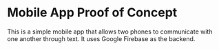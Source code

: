 # Mobile App Proof of Concept

This is a simple mobile app that allows two phones to communicate with one another through text.  It uses Google Firebase as the backend.
